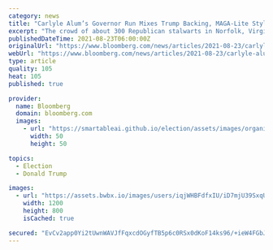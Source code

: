```yaml
---
category: news
title: "Carlyle Alum’s Governor Run Mixes Trump Backing, MAGA-Lite Style"
excerpt: "The crowd of about 300 Republican stalwarts in Norfolk, Virginia, included those wearing the requisite red baseball caps."
publishedDateTime: 2021-08-23T06:00:00Z
originalUrl: "https://www.bloomberg.com/news/articles/2021-08-23/carlyle-alum-s-governor-run-mixes-trump-backing-maga-lite-style"
webUrl: "https://www.bloomberg.com/news/articles/2021-08-23/carlyle-alum-s-governor-run-mixes-trump-backing-maga-lite-style"
type: article
quality: 105
heat: 105
published: true

provider:
  name: Bloomberg
  domain: bloomberg.com
  images:
    - url: "https://smartableai.github.io/election/assets/images/organizations/bloomberg.com-50x50.jpg"
      width: 50
      height: 50

topics:
  - Election
  - Donald Trump

images:
  - url: "https://assets.bwbx.io/images/users/iqjWHBFdfxIU/iD7mjU39SxqU/v1/1200x800.jpg"
    width: 1200
    height: 800
    isCached: true

secured: "EvCv2app0Yi2tUwnWAVJfFqxcdOGyfTB5p6c0RSx0dKoF14ks96/+ieW4FGbJ1DUtPrELrZ3lloXVBwIboxGyzdm2bbH2upIHtBx62p7BkugZAQWFATCNO1K+Vlk7q6AaPAoSHiU5i9Z4J33jpVcggAUe1eH5xoynzJsVeb6tF6MWh5wHkGx9w3mhmPHl6vk/XT9EWaMFsgO1LnBLt0F0NC2BN3IzGPk/1u7RAktSQ7oMwi3kolbS2lOnRflECAi5MYXBX2ABT8h0ooGCZupnD/EE4GGBkhPMwPpAZE3Aa5thLVqyUaBzTD8Tskvauxn5vZmTydCRfZmmK6j5Opa/1JeMz8Bs8oW7amjLSOOEWk=;/FC4C37qUlAQI7Fw+TBmZA=="
---
```



